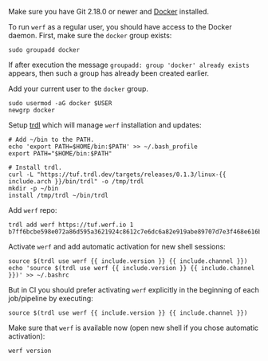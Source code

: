 Make sure you have Git 2.18.0 or newer and [Docker](https://docs.docker.com/get-docker) installed.

To run `werf` as a regular user, you should have access to the Docker daemon. First, make sure the `docker` group exists:

```shell
sudo groupadd docker
```

If after execution the message `groupadd: group 'docker' already exists` appears, then such a group has already been created earlier.

Add your current user to the `docker` group.

```
sudo usermod -aG docker $USER
newgrp docker
```

Setup [trdl](https://github.com/werf/trdl) which will manage `werf` installation and updates:
```shell
# Add ~/bin to the PATH.
echo 'export PATH=$HOME/bin:$PATH' >> ~/.bash_profile
export PATH="$HOME/bin:$PATH"

# Install trdl.
curl -L "https://tuf.trdl.dev/targets/releases/0.1.3/linux-{{ include.arch }}/bin/trdl" -o /tmp/trdl
mkdir -p ~/bin
install /tmp/trdl ~/bin/trdl
```

Add `werf` repo:
```shell
trdl add werf https://tuf.werf.io 1 b7ff6bcbe598e072a86d595a3621924c8612c7e6dc6a82e919abe89707d7e3f468e616b5635630680dd1e98fc362ae5051728406700e6274c5ed1ad92bea52a2
```

Activate `werf` and add automatic activation for new shell sessions:
```shell
source $(trdl use werf {{ include.version }} {{ include.channel }})
echo 'source $(trdl use werf {{ include.version }} {{ include.channel }})' >> ~/.bashrc
```

But in CI you should prefer activating `werf` explicitly in the beginning of each job/pipeline by executing:
```shell
source $(trdl use werf {{ include.version }} {{ include.channel }})
```

Make sure that `werf` is available now (open new shell if you chose automatic activation):
```shell
werf version
```
